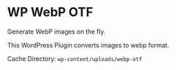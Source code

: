 # WP WebP OTF

Generate WebP images on the fly.

This WordPress Plugin converts images to webp format.

Cache Directory: `wp-content/uploads/webp-otf`

